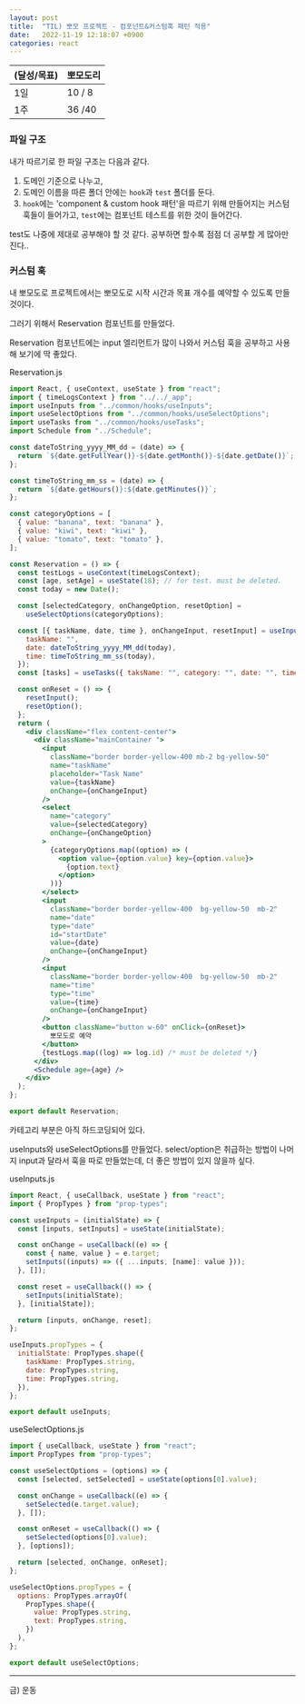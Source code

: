```yaml
---
layout: post
title:  "TIL) 뽀모 프로젝트 - 컴포넌트&커스텀훅 패턴 적용"
date:   2022-11-19 12:18:07 +0900
categories: react
---
```


| (달성/목표) | 뽀모도리   |
|----|--------|
| 1일 | 10 / 8 |
| 1주 | 36 /40 |


### 파일 구조

내가 따르기로 한 파일 구조는 다음과 같다.

1. 도메인 기준으로 나누고,
2. 도메인 이름을 따른 폴더 안에는 `hook`과 `test` 폴더를 둔다.
3. `hook`에는 'component & custom hook 패턴'을 따르기 위해 만들어지는 커스텀 훅들이 들어가고, `test`에는 컴포넌트 테스트를 위한 것이 들어간다.

test도 나중에 제대로 공부해야 할 것 같다. 공부하면 할수록 점점 더 공부할 게 많아만 진다..



### 커스텀 훅

내 뽀모도로 프로젝트에서는 뽀모도로 시작 시간과 목표 개수를 예약할 수 있도록 만들 것이다. 

그러기 위해서 Reservation 컴포넌트를 만들었다.

Reservation 컴포넌트에는 input 엘리먼트가 많이 나와서 커스텀 훅을 공부하고 사용해 보기에 딱 좋았다.

Reservation.js
```jsx
import React, { useContext, useState } from "react";
import { timeLogsContext } from "../../_app";
import useInputs from "../common/hooks/useInputs";
import useSelectOptions from "../common/hooks/useSelectOptions";
import useTasks from "../common/hooks/useTasks";
import Schedule from "../Schedule";

const dateToString_yyyy_MM_dd = (date) => {
  return `${date.getFullYear()}-${date.getMonth()}-${date.getDate()}`;
};

const timeToString_mm_ss = (date) => {
  return `${date.getHours()}:${date.getMinutes()}`;
};

const categoryOptions = [
  { value: "banana", text: "banana" },
  { value: "kiwi", text: "kiwi" },
  { value: "tomato", text: "tomato" },
];

const Reservation = () => {
  const testLogs = useContext(timeLogsContext);
  const [age, setAge] = useState(18); // for test. must be deleted.
  const today = new Date();

  const [selectedCategory, onChangeOption, resetOption] =
    useSelectOptions(categoryOptions);

  const [{ taskName, date, time }, onChangeInput, resetInput] = useInputs({
    taskName: "",
    date: dateToString_yyyy_MM_dd(today),
    time: timeToString_mm_ss(today),
  });
  const [tasks] = useTasks({ taksName: "", category: "", date: "", time: "" });

  const onReset = () => {
    resetInput();
    resetOption();
  };
  return (
    <div className="flex content-center">
      <div className="mainContainer ">
        <input
          className="border border-yellow-400 mb-2 bg-yellow-50"
          name="taskName"
          placeholder="Task Name"
          value={taskName}
          onChange={onChangeInput}
        />
        <select
          name="category"
          value={selectedCategory}
          onChange={onChangeOption}
        >
          {categoryOptions.map((option) => (
            <option value={option.value} key={option.value}>
              {option.text}
            </option>
          ))}
        </select>
        <input
          className="border border-yellow-400  bg-yellow-50  mb-2"
          name="date"
          type="date"
          id="startDate"
          value={date}
          onChange={onChangeInput}
        />
        <input
          className="border border-yellow-400  bg-yellow-50  mb-2"
          name="time"
          type="time"
          value={time}
          onChange={onChangeInput}
        />
        <button className="button w-60" onClick={onReset}>
          뽀모도로 예약
        </button>
        {testLogs.map((log) => log.id) /* must be deleted */}
      </div>
      <Schedule age={age} />
    </div>
  );
};

export default Reservation;
```

카테고리 부분은 아직 하드코딩되어 있다.

useInputs와 useSelectOptions를 만들었다. select/option은 취급하는 방법이 나머지 input과 달라서 훅을 따로 만들었는데, 더 좋은 방법이 있지 않을까 싶다.


useInputs.js
```jsx
import React, { useCallback, useState } from "react";
import { PropTypes } from "prop-types";

const useInputs = (initialState) => {
  const [inputs, setInputs] = useState(initialState);

  const onChange = useCallback((e) => {
    const { name, value } = e.target;
    setInputs((inputs) => ({ ...inputs, [name]: value }));
  }, []);

  const reset = useCallback(() => {
    setInputs(initialState);
  }, [initialState]);

  return [inputs, onChange, reset];
};

useInputs.propTypes = {
  initialState: PropTypes.shape({
    taskName: PropTypes.string,
    date: PropTypes.string,
    time: PropTypes.string,
  }),
};

export default useInputs;

```


useSelectOptions.js

```jsx
import { useCallback, useState } from "react";
import PropTypes from "prop-types";

const useSelectOptions = (options) => {
  const [selected, setSelected] = useState(options[0].value);

  const onChange = useCallback((e) => {
    setSelected(e.target.value);
  }, []);

  const onReset = useCallback(() => {
    setSelected(options[0].value);
  }, [options]);

  return [selected, onChange, onReset];
};

useSelectOptions.propTypes = {
  options: PropTypes.arrayOf(
    PropTypes.shape({
      value: PropTypes.string,
      text: PropTypes.string,
    })
  ),
};

export default useSelectOptions;

```



<hr />
금) 운동<br>





